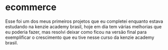 # ecommerce
Esse foi um dos meus primeiros projetos que eu completei enquanto estava estudando na kenzie academy brasil, hoje em dia tem várias melhorias que eu poderia fazer, mas resolvi deixar como ficou na versão final para exemplificar o crescimento que eu tive nesse curso da kenzie academy brasil.

